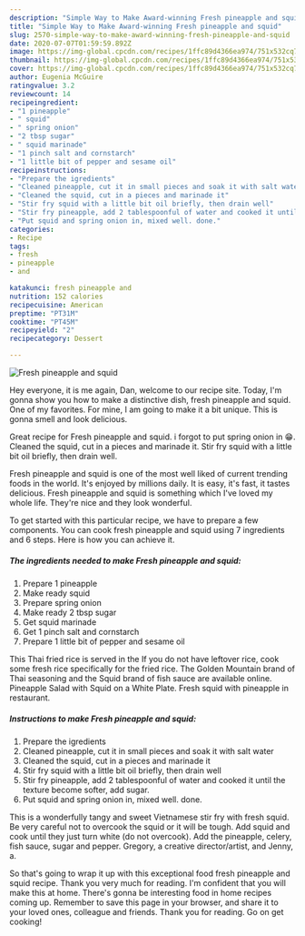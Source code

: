 ```yaml
---
description: "Simple Way to Make Award-winning Fresh pineapple and squid"
title: "Simple Way to Make Award-winning Fresh pineapple and squid"
slug: 2570-simple-way-to-make-award-winning-fresh-pineapple-and-squid
date: 2020-07-07T01:59:59.892Z
image: https://img-global.cpcdn.com/recipes/1ffc89d4366ea974/751x532cq70/fresh-pineapple-and-squid-recipe-main-photo.jpg
thumbnail: https://img-global.cpcdn.com/recipes/1ffc89d4366ea974/751x532cq70/fresh-pineapple-and-squid-recipe-main-photo.jpg
cover: https://img-global.cpcdn.com/recipes/1ffc89d4366ea974/751x532cq70/fresh-pineapple-and-squid-recipe-main-photo.jpg
author: Eugenia McGuire
ratingvalue: 3.2
reviewcount: 14
recipeingredient:
- "1 pineapple"
- " squid"
- " spring onion"
- "2 tbsp sugar"
- " squid marinade"
- "1 pinch salt and cornstarch"
- "1 little bit of pepper and sesame oil"
recipeinstructions:
- "Prepare the igredients"
- "Cleaned pineapple, cut it in small pieces and soak it with salt water"
- "Cleaned the squid, cut in a pieces and marinade it"
- "Stir fry squid with a little bit oil briefly, then drain well"
- "Stir fry pineapple, add 2 tablespoonful of water and cooked it until the texture become softer, add sugar."
- "Put squid and spring onion in, mixed well. done."
categories:
- Recipe
tags:
- fresh
- pineapple
- and

katakunci: fresh pineapple and 
nutrition: 152 calories
recipecuisine: American
preptime: "PT31M"
cooktime: "PT45M"
recipeyield: "2"
recipecategory: Dessert

---
```



![Fresh pineapple and squid](https://img-global.cpcdn.com/recipes/1ffc89d4366ea974/751x532cq70/fresh-pineapple-and-squid-recipe-main-photo.jpg)

Hey everyone, it is me again, Dan, welcome to our recipe site. Today, I'm gonna show you how to make a distinctive dish, fresh pineapple and squid. One of my favorites. For mine, I am going to make it a bit unique. This is gonna smell and look delicious.

Great recipe for Fresh pineapple and squid. i forgot to put spring onion in 😁. Cleaned the squid, cut in a pieces and marinade it. Stir fry squid with a little bit oil briefly, then drain well.

Fresh pineapple and squid is one of the most well liked of current trending foods in the world. It's enjoyed by millions daily. It is easy, it's fast, it tastes delicious. Fresh pineapple and squid is something which I've loved my whole life. They're nice and they look wonderful.


To get started with this particular recipe, we have to prepare a few components. You can cook fresh pineapple and squid using 7 ingredients and 6 steps. Here is how you can achieve it.

<!--inarticleads1-->

##### The ingredients needed to make Fresh pineapple and squid:

1. Prepare 1 pineapple
1. Make ready  squid
1. Prepare  spring onion
1. Make ready 2 tbsp sugar
1. Get  squid marinade
1. Get 1 pinch salt and cornstarch
1. Prepare 1 little bit of pepper and sesame oil


This Thai fried rice is served in the If you do not have leftover rice, cook some fresh rice specifically for the fried rice. The Golden Mountain brand of Thai seasoning and the Squid brand of fish sauce are available online. Pineapple Salad with Squid on a White Plate. Fresh squid with pineapple in restaurant. 

<!--inarticleads2-->

##### Instructions to make Fresh pineapple and squid:

1. Prepare the igredients
1. Cleaned pineapple, cut it in small pieces and soak it with salt water
1. Cleaned the squid, cut in a pieces and marinade it
1. Stir fry squid with a little bit oil briefly, then drain well
1. Stir fry pineapple, add 2 tablespoonful of water and cooked it until the texture become softer, add sugar.
1. Put squid and spring onion in, mixed well. done.


This is a wonderfully tangy and sweet Vietnamese stir fry with fresh squid. Be very careful not to overcook the squid or it will be tough. Add squid and cook until they just turn white (do not overcook). Add the pineapple, celery, fish sauce, sugar and pepper. Gregory, a creative director/artist, and Jenny, a. 

So that's going to wrap it up with this exceptional food fresh pineapple and squid recipe. Thank you very much for reading. I'm confident that you will make this at home. There's gonna be interesting food in home recipes coming up. Remember to save this page in your browser, and share it to your loved ones, colleague and friends. Thank you for reading. Go on get cooking!
